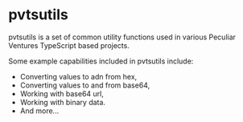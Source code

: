 # pvtsutils
pvtsutils is a set of common utility functions used in various Peculiar Ventures TypeScript based projects.

Some example capabilities included in pvtsutils include:

- Converting values to adn from hex,
- Converting values to and from base64,
- Working with base64 url,
- Working with binary data.
- And more...

